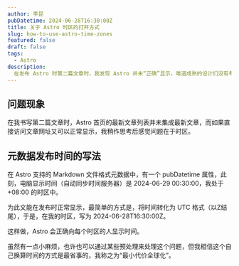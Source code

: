```yaml
---
author: 李昆
pubDatetime: 2024-06-28T16:30:00Z
title: 关于 Astro 时区的打开方式
slug: how-to-use-astro-time-zones
featured: false
draft: false
tags:
  - Astro
description:
  在发布 Astro 时第二篇文章时，我发现 Astro 并未“正确”显示，难道成熟的设计们没有考虑此问题吗？
---
```


## 问题现象

在我书写第二篇文章时，Astro 首页的最新文章列表并未集成最新文章，而如果直接访问文章网址又可以正常显示，我稍作思考后感觉问题在于时区。

## 元数据发布时间的写法

在 Astro 支持的 Markdown 文件格式元数据中，有一个 pubDatetime 属性，此刻，电脑显示时间（自动同步时间服务器）是 2024-06-29 00:30:00，我处于 +08:00 的时区中。

为此文能在发布时正常显示，最简单的方式是，将时间转化为 UTC 格式（以Z结尾），于是，在我的时区，写为 2024-06-28T16:30:00Z。

这样做，Astro 会正确向每个时区的人显示时间。

虽然有一点小麻烦，也许也可以通过某些预处理来处理这个问题，但我相信这个自己换算时间的方式是最省事的，我称之为“最小代价全球化”。